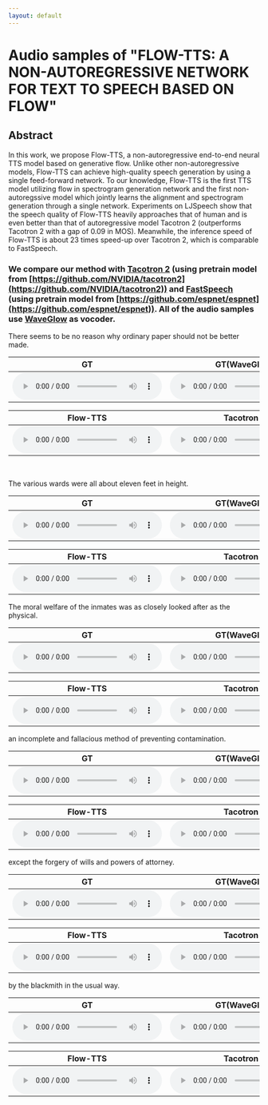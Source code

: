 ```yaml
---
layout: default
---
```



# Audio samples of "FLOW-TTS: A NON-AUTOREGRESSIVE NETWORK FOR TEXT TO SPEECH BASED ON FLOW"

<!-- ## Authors

Chenfeng Miao*
Shuang Liang*
Minchuan Chen
Jun Ma
Shaojun Wang
Jing Xiao

<font size=2>\**Equal contribution.*</font> -->

## Abstract

In this work, we propose Flow-TTS, a non-autoregressive end-to-end neural TTS model based on generative flow. Unlike other non-autoregressive models, Flow-TTS can achieve high-quality speech generation by using a single feed-forward network. To our knowledge, Flow-TTS is the first TTS model utilizing flow in spectrogram generation network and the first non-autoregssive model which jointly learns the alignment and spectrogram generation through a single network. Experiments on LJSpeech show that the speech quality of Flow-TTS heavily approaches that of human and is even better than that of autoregressive model Tacotron 2 (outperforms Tacotron 2 with a gap of 0.09 in MOS). Meanwhile, the inference speed of Flow-TTS is about 23 times speed-up over Tacotron 2, which is comparable to FastSpeech.

### We compare our method with [Tacotron 2](https://arxiv.org/abs/1712.05884) (using pretrain model from [https://github.com/NVIDIA/tacotron2](https://github.com/NVIDIA/tacotron2)) and [FastSpeech](https://arxiv.org/abs/1905.09263) (using pretrain model from [https://github.com/espnet/espnet](https://github.com/espnet/espnet)). All of the audio samples use [WaveGlow](https://arxiv.org/abs/1811.00002v1) as vocoder.


There seems to be no reason why ordinary paper should not be better made.

<table border="0">
<thead>
<tr>
<th style="text-align: center">GT</th>
<th style="text-align: center">GT(WaveGlow)</th>
</tr>
</thead>
<tbody>
<tr>
<td style="text-align: center"><audio controls="controls"><source src="wavs/LJ001-0161.wav" autoplay="">Your browser does not support the audio element.</audio></td>
<td style="text-align: center"><audio controls="controls"><source src="wavs/mel-LJ001-0161_synthesis.wav" autoplay="">Your browser does not support the audio element.</audio></td>
</tr>
</tbody>
</table>

<table border="0" >
<thead>
<tr>
<th style="text-align: center">Flow-TTS</th>
<th style="text-align: center">Tacotron 2</th>
<th style="text-align: center">FastSpeech</th>
</tr>
</thead>
<tbody>
<tr>
<td style="text-align: center"><audio controls="controls"><source src="wavs/audio-LJ001-0161_synthesis.wav" autoplay="">Your browser does not support the audio element.</audio></td>
<td style="text-align: center"><audio controls="controls"><source src="wavs/tacotronNV_LJ001-0161_synthesis.wav" autoplay="">Your browser does not support the audio element.</audio></td>
<td style="text-align: center"><audio controls="controls"><source src="wavs/fs-LJ001-0161_synthesis.wav" autoplay="">Your browser does not support the audio element.</audio></td>
</tr>
</tbody>
</table>

&nbsp;

The various wards were all about eleven feet in height.

<table border="0">
<thead>
<tr>
<th style="text-align: center">GT</th>
<th style="text-align: center">GT(WaveGlow)</th>
</tr>
</thead>
<tbody>
<tr>
<td style="text-align: center"><audio controls="controls"><source src="wavs/LJ002-0045.wav" autoplay="">Your browser does not support the audio element.</audio></td>
<td style="text-align: center"><audio controls="controls"><source src="wavs/mel-LJ002-0045_synthesis.wav" autoplay="">Your browser does not support the audio element.</audio></td>
</tr>
</tbody>
</table>

<table border="0" >
<thead>
<tr>
<th style="text-align: center">Flow-TTS</th>
<th style="text-align: center">Tacotron 2</th>
<th style="text-align: center">FastSpeech</th>
</tr>
</thead>
<tbody>
<tr>
<td style="text-align: center"><audio controls="controls"><source src="wavs/audio-LJ002-0045_synthesis.wav" autoplay="">Your browser does not support the audio element.</audio></td>
<td style="text-align: center"><audio controls="controls"><source src="wavs/tacotronNV_LJ002-0045_synthesis.wav" autoplay="">Your browser does not support the audio element.</audio></td>
<td style="text-align: center"><audio controls="controls"><source src="wavs/fs-LJ002-0045_synthesis.wav" autoplay="">Your browser does not support the audio element.</audio></td>
</tr>
</tbody>
</table>


The moral welfare of the inmates was as closely looked after as the physical.


<table border="0">
<thead>
<tr>
<th style="text-align: center">GT</th>
<th style="text-align: center">GT(WaveGlow)</th>
</tr>
</thead>
<tbody>
<tr>
<td style="text-align: center"><audio controls="controls"><source src="wavs/LJ004-0211.wav" autoplay="">Your browser does not support the audio element.</audio></td>
<td style="text-align: center"><audio controls="controls"><source src="wavs/mel-LJ004-0211_synthesis.wav" autoplay="">Your browser does not support the audio element.</audio></td>
</tr>
</tbody>
</table>

<table border="0" >
<thead>
<tr>
<th style="text-align: center">Flow-TTS</th>
<th style="text-align: center">Tacotron 2</th>
<th style="text-align: center">FastSpeech</th>
</tr>
</thead>
<tbody>
<tr>
<td style="text-align: center"><audio controls="controls"><source src="wavs/audio-LJ004-0211_synthesis.wav" autoplay="">Your browser does not support the audio element.</audio></td>
<td style="text-align: center"><audio controls="controls"><source src="wavs/tacotronNV_LJ004-0211_synthesis.wav" autoplay="">Your browser does not support the audio element.</audio></td>
<td style="text-align: center"><audio controls="controls"><source src="wavs/fs-LJ004-0211_synthesis.wav" autoplay="">Your browser does not support the audio element.</audio></td>
</tr>
</tbody>
</table>


an incomplete and fallacious method of preventing contamination.

<table border="0">
<thead>
<tr>
<th style="text-align: center">GT</th>
<th style="text-align: center">GT(WaveGlow)</th>
</tr>
</thead>
<tbody>
<tr>
<td style="text-align: center"><audio controls="controls"><source src="wavs/LJ005-0279.wav" autoplay="">Your browser does not support the audio element.</audio></td>
<td style="text-align: center"><audio controls="controls"><source src="wavs/mel-LJ005-0279_synthesis.wav" autoplay="">Your browser does not support the audio element.</audio></td>
</tr>
</tbody>
</table>

<table border="0" >
<thead>
<tr>
<th style="text-align: center">Flow-TTS</th>
<th style="text-align: center">Tacotron 2</th>
<th style="text-align: center">FastSpeech</th>
</tr>
</thead>
<tbody>
<tr>
<td style="text-align: center"><audio controls="controls"><source src="wavs/audio-LJ005-0279_synthesis.wav" autoplay="">Your browser does not support the audio element.</audio></td>
<td style="text-align: center"><audio controls="controls"><source src="wavs/tacotronNV_LJ005-0279_synthesis.wav" autoplay="">Your browser does not support the audio element.</audio></td>
<td style="text-align: center"><audio controls="controls"><source src="wavs/fs-LJ005-0279_synthesis.wav" autoplay="">Your browser does not support the audio element.</audio></td>
</tr>
</tbody>
</table>

except the forgery of wills and powers of attorney.

<table border="0">
<thead>
<tr>
<th style="text-align: center">GT</th>
<th style="text-align: center">GT(WaveGlow)</th>
</tr>
</thead>
<tbody>
<tr>
<td style="text-align: center"><audio controls="controls"><source src="wavs/LJ011-0132.wav" autoplay="">Your browser does not support the audio element.</audio></td>
<td style="text-align: center"><audio controls="controls"><source src="wavs/mel-LJ011-0132_synthesis.wav" autoplay="">Your browser does not support the audio element.</audio></td>
</tr>
</tbody>
</table>

<table border="0" >
<thead>
<tr>
<th style="text-align: center">Flow-TTS</th>
<th style="text-align: center">Tacotron 2</th>
<th style="text-align: center">FastSpeech</th>
</tr>
</thead>
<tbody>
<tr>
<td style="text-align: center"><audio controls="controls"><source src="wavs/audio-LJ011-0132_synthesis.wav" autoplay="">Your browser does not support the audio element.</audio></td>
<td style="text-align: center"><audio controls="controls"><source src="wavs/tacotronNV_LJ011-0132_synthesis.wav" autoplay="">Your browser does not support the audio element.</audio></td>
<td style="text-align: center"><audio controls="controls"><source src="wavs/fs-LJ011-0132_synthesis.wav" autoplay="">Your browser does not support the audio element.</audio></td>
</tr>
</tbody>
</table>

by the blackmith in the usual way.

<table border="0">
<thead>
<tr>
<th style="text-align: center">GT</th>
<th style="text-align: center">GT(WaveGlow)</th>
</tr>
</thead>
<tbody>
<tr>
<td style="text-align: center"><audio controls="controls"><source src="wavs/LJ011-0186.wav" autoplay="">Your browser does not support the audio element.</audio></td>
<td style="text-align: center"><audio controls="controls"><source src="wavs/mel-LJ011-0186_synthesis.wav" autoplay="">Your browser does not support the audio element.</audio></td>
</tr>
</tbody>
</table>

<table border="0" >
<thead>
<tr>
<th style="text-align: center">Flow-TTS</th>
<th style="text-align: center">Tacotron 2</th>
<th style="text-align: center">FastSpeech</th>
</tr>
</thead>
<tbody>
<tr>
<td style="text-align: center"><audio controls="controls"><source src="wavs/audio-LJ011-0186_synthesis.wav" autoplay="">Your browser does not support the audio element.</audio></td>
<td style="text-align: center"><audio controls="controls"><source src="wavs/tacotronNV_LJ011-0186_synthesis.wav" autoplay="">Your browser does not support the audio element.</audio></td>
<td style="text-align: center"><audio controls="controls"><source src="wavs/fs-LJ011-0186_synthesis.wav" autoplay="">Your browser does not support the audio element.</audio></td>
</tr>
</tbody>
</table>

<!-- Text can be **bold**, _italic_, or ~~strikethrough~~.

[Link to another page](./another-page.html).

There should be whitespace between paragraphs.

There should be whitespace between paragraphs. We recommend including a README, or a file with information about your project.

# Header 1

This is a normal paragraph following a header. GitHub is a code hosting platform for version control and collaboration. It lets you and others work together on projects from anywhere.

## Header 2

> This is a blockquote following a header.
>
> When something is important enough, you do it even if the odds are not in your favor.

### Header 3

```js
// Javascript code with syntax highlighting.
var fun = function lang(l) {
  dateformat.i18n = require('./lang/' + l)
  return true;
}
```

```ruby
# Ruby code with syntax highlighting
GitHubPages::Dependencies.gems.each do |gem, version|
  s.add_dependency(gem, "= #{version}")
end
```

#### Header 4

*   This is an unordered list following a header.
*   This is an unordered list following a header.
*   This is an unordered list following a header.

##### Header 5

1.  This is an ordered list following a header.
2.  This is an ordered list following a header.
3.  This is an ordered list following a header.

###### Header 6

| head1        | head two          | three |
|:-------------|:------------------|:------|
| ok           | good swedish fish | nice  |
| out of stock | good and plenty   | nice  |
| ok           | good `oreos`      | hmm   |
| ok           | good `zoute` drop | yumm  |

### There's a horizontal rule below this.

* * *

### Here is an unordered list:

*   Item foo
*   Item bar
*   Item baz
*   Item zip

### And an ordered list:

1.  Item one
1.  Item two
1.  Item three
1.  Item four

### And a nested list:

- level 1 item
  - level 2 item
  - level 2 item
    - level 3 item
    - level 3 item
- level 1 item
  - level 2 item
  - level 2 item
  - level 2 item
- level 1 item
  - level 2 item
  - level 2 item
- level 1 item

### Small image

![Octocat](https://github.githubassets.com/images/icons/emoji/octocat.png)

### Large image

![Branching](https://guides.github.com/activities/hello-world/branching.png)


### Definition lists can be used with HTML syntax.

<dl>
<dt>Name</dt>
<dd>Godzilla</dd>
<dt>Born</dt>
<dd>1952</dd>
<dt>Birthplace</dt>
<dd>Japan</dd>
<dt>Color</dt>
<dd>Green</dd>
</dl>

```
Long, single-line code blocks should not wrap. They should horizontally scroll if they are too long. This line should be long enough to demonstrate this.
```

```
The final element.
``` -->

